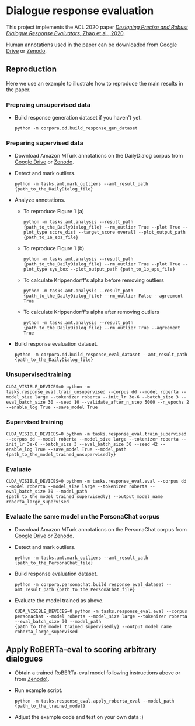 # Dialogue response evaluation

This project implements the ACL 2020 paper [*Designing Precise and Robust Dialogue Response Evaluators*, Zhao et al., 2020](https://arxiv.org/abs/2004.04908).

Human annotations used in the paper can be downloaded from [Google Drive](https://drive.google.com/drive/folders/1Y0Gzvxas3lukmTBdAI6cVC4qJ5QM0LBt?usp=sharing) or [Zenodo](https://zenodo.org/record/3828180).

## Reproduction
Here we use an example to illustrate how to reproduce the main results in the paper.

### Prepraing unsupervised data
* Build response generation dataset if you haven't yet.
    ~~~
    python -m corpora.dd.build_response_gen_dataset
    ~~~

### Preparing supervised data
* Download Amazon MTurk annotations on the DailyDialog corpus from [Google Drive](https://drive.google.com/drive/folders/1Y0Gzvxas3lukmTBdAI6cVC4qJ5QM0LBt?usp=sharing) or [Zenodo](https://zenodo.org/record/3828180).

* Detect and mark outliers.
    ~~~
    python -m tasks.amt.mark_outliers --amt_result_path {path_to_the_DailyDialog_file}
    ~~~

* Analyze annotations.
    * To reproduce Figure 1 (a)
        ~~~
        python -m tasks.amt.analysis --result_path {path_to_the_DailyDialog_file} --rm_outlier True --plot True --plot_type score_dist --target_score overall --plot_output_path {path_to_1a_eps_file}
        ~~~
    * To reproduce Figure 1 (b)
        ~~~
        python -m tasks.amt.analysis --result_path {path_to_the_DailyDialog_file} --rm_outlier True --plot True --plot_type sys_box --plot_output_path {path_to_1b_eps_file}
        ~~~
    * To calculate Krippendorff's alpha before removing outliers
        ~~~
        python -m tasks.amt.analysis --result_path {path_to_the_DailyDialog_file} --rm_outlier False --agreement True
        ~~~
    * To calculate Krippendorff's alpha after removing outliers
        ~~~
        python -m tasks.amt.analysis --result_path {path_to_the_DailyDialog_file} --rm_outlier True --agreement True
        ~~~

* Build response evaluation dataset.
    ~~~
    python -m corpora.dd.build_response_eval_dataset --amt_result_path {path_to_the_DailyDialog_file}
    ~~~

### Unsupervised training
~~~
CUDA_VISIBLE_DEVICES=0 python -m tasks.response_eval.train_unsupervised --corpus dd --model roberta --model_size large --tokenizer roberta --init_lr 3e-6 --batch_size 3 --eval_batch_size 30 --seed 10 --validate_after_n_step 5000 --n_epochs 2 --enable_log True --save_model True
~~~

### Supervised training
~~~
CUDA_VISIBLE_DEVICES=0 python -m tasks.response_eval.train_supervised --corpus dd --model roberta --model_size large --tokenizer roberta --init_lr 3e-6 --batch_size 3 --eval_batch_size 30 --seed 42 --enable_log True --save_model True --model_path {path_to_the_model_trained_unsupervisedly}
~~~

### Evaluate
~~~
CUDA_VISIBLE_DEVICES=0 python -m tasks.response_eval.eval --corpus dd --model roberta --model_size large --tokenizer roberta --eval_batch_size 30 --model_path {path_to_the_model_trained_supervisedly} --output_model_name roberta_large_supervised
~~~

### Evaluate the same model on the PersonaChat corpus
* Download Amazon MTurk annotations on the PersonaChat corpus from [Google Drive](https://drive.google.com/drive/folders/1Y0Gzvxas3lukmTBdAI6cVC4qJ5QM0LBt?usp=sharing) or [Zenodo](https://zenodo.org/record/3828180).

* Detect and mark outliers.
    ~~~
    python -m tasks.amt.mark_outliers --amt_result_path {path_to_the_PersonaChat_file}
    ~~~

* Build response evaluation dataset.
    ~~~
    python -m corpora.personachat.build_response_eval_dataset --amt_result_path {path_to_the_PersonaChat_file}
    ~~~

* Evaluate the model trained as above.
    ~~~
    CUDA_VISIBLE_DEVICES=0 python -m tasks.response_eval.eval --corpus personachat --model roberta --model_size large --tokenizer roberta --eval_batch_size 30 --model_path {path_to_the_model_trained_supervisedly} --output_model_name roberta_large_supervised
    ~~~

## Apply RoBERTa-eval to scoring arbitrary dialogues
* Obtain a trained RoBERTa-eval model following instructions above or from [Zenodo)](https://zenodo.org/record/3828286).

* Run example script.
    ~~~
    python -m tasks.response_eval.apply_roberta_eval --model_path {path_to_the_trained_model}
    ~~~

* Adjust the example code and test on your own data :)